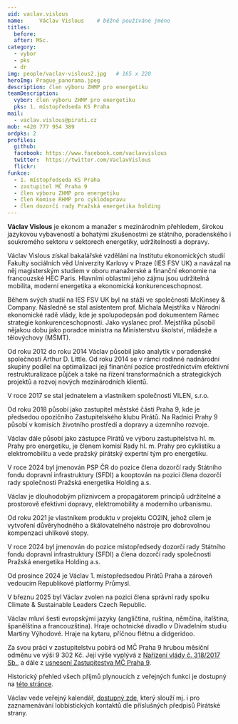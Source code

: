 ```yaml
---
uid: vaclav.vislous
name:     Václav Vislous  	# běžně používáné jméno
titles:
  before: 
  after: MSc.
category:
  - vybor
  - pks
  - dr
img: people/vaclav-vislous2.jpg   # 165 x 220
heroImg: Prague_panorama.jpeg
description: člen výboru ZHMP pro energetiku
teamDescription:
  vybor: člen výboru ZHMP pro energetiku 
  pks: 1. místopředseda KS Praha
mail:
  - vaclav.vislous@pirati.cz
mob: +420 777 954 389
ordpks: 2
profiles:
  github:       
  facebook: https://www.facebook.com/vaclavvislous 
  twitter:  https://twitter.com/VaclavVislous		  
  flickr:
funkce:
  - 1. místopředseda KS Praha
  - zastupitel MČ Praha 9	
  - člen výboru ZHMP pro energetiku
  - člen Komise RHMP pro cyklodopravu 	 
  - člen dozorčí rady Pražská energetika holding 
---
```


**Václav Vislous** je ekonom a manažer s mezinárodním přehledem, širokou jazykovou vybaveností a bohatými zkušenostmi ze státního, poradenského i soukromého sektoru v sektorech energetiky, udržitelnosti a dopravy.

Václav Vislous získal bakalářské vzdělání na Institutu ekonomických studií Fakulty sociálních věd Univerzity Karlovy v Praze (IES FSV UK) a navázal na něj magisterským studiem v oboru manažerské a finanční ekonomie na francouzské HEC Paris. Hlavními oblastmi jeho zájmu jsou udržitelná mobilita, moderní energetika a ekonomická konkurenceschopnost.

Během svých studií na IES FSV UK byl na stáži ve společnosti McKinsey & Company. Následně se stal asistentem prof. Michala Mejstříka v Národní ekonomické radě vlády, kde je spolupodepsán pod dokumentem Rámec strategie konkurenceschopnosti. Jako vyslanec prof. Mejstříka působil nějakou dobu jako poradce ministra na Ministerstvu školství, mládeže a tělovýchovy (MŠMT).

Od roku 2012 do roku 2014 Václav působil jako analytik v poradenské společnosti Arthur D. Little. Od roku 2014 se v rámci rodinné nadnárodní skupiny podílel na optimalizaci její finanční pozice prostřednictvím efektivní restrukturalizace půjček a také na řízení transformačních a strategických projektů a rozvoj nových mezinárodních klientů.

V roce 2017 se stal jednatelem a vlastníkem společnosti VILEN, s.r.o.

Od roku 2018 působí jako zastupitel městské části Praha 9, kde je předsedou opozičního Zastupitelského klubu Pirátů. Na Radnici Prahy 9 působí v komisích životního prostředí a dopravy a územního rozvoje.

Václav dále působí jako zástupce Pirátů ve výboru zastupitelstva hl. m. Prahy pro energetiku, je členem komisí Rady hl. m. Prahy pro cyklistiku a elektromobilitu a vede pražský pirátský expertní tým pro energetiku.

V roce 2024 byl jmenován PSP ČR do pozice člena dozorčí rady Státního fondu dopravní infrastruktury (SFDI) a kooptován na pozici člena dozorčí rady společnosti Pražská energetika Holding a.s.

Václav je dlouhodobým příznivcem a propagátorem principů udržitelné a prostorově efektivní dopravy, elektromobility a moderního urbanismu.

Od roku 2021 je vlastníkem produktu v projektu CO2IN, jehož cílem je vytvoření důvěryhodného a škálovatelného nástroje pro dobrovolnou kompenzaci uhlíkové stopy.

V roce 2024 byl jmenován do pozice místopředsedy dozorčí rady Státního fondu dopravní infrastruktury (SFDI) a člena dozorčí rady společnosti Pražská energetika Holding a.s.

Od prosince 2024 je Václav 1. místopředsedou Pirátů Praha a zároveň vedoucím Republikové platformy Průmysl.

V březnu 2025 byl Václav zvolen na pozici člena správní rady spolku Climate & Sustainable Leaders Czech Republic.

Václav mluví šesti evropskými jazyky (angličtina, ruština, němčina, italština, španělština a francouzština). Hraje ochotnické divadlo v Divadelním studiu Martiny Výhodové. Hraje na kytaru, příčnou flétnu a didgeridoo.

Za svou práci v zastupitelstvu pobírá od MČ Praha 9 hrubou měsíční odměnu ve výši 9 302 Kč. Její výše vyplývá z [Nařízení vlády č. 318/2017 Sb.](https://www.zakonyprolidi.cz/cs/2017-318), a dále z [usnesení Zastupitestva MČ Praha 9](https://praha9.cz/sites/default/files/downloads/import/z-20-018-us_0.pdf).

Historický přehled všech příjmů plynoucích z veřejných funkcí je dostupný na [této stránce](https://nalodeni.pir-test.eu/odmeny/vaclav.vislous).

Václav vede veřejný kalendář, [dostupný zde](https://calendar.google.com/calendar/embed?src=vaclav.vislous%40pirati.cz&ctz=Europe%2FPrague), který slouží mj. i pro zaznamenávání lobbistických kontaktů dle příslušných předpisů Pirátské strany.
